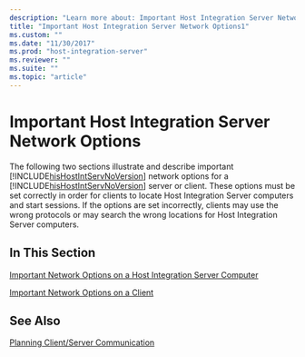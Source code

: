 ```yaml
---
description: "Learn more about: Important Host Integration Server Network Options"
title: "Important Host Integration Server Network Options1"
ms.custom: ""
ms.date: "11/30/2017"
ms.prod: "host-integration-server"
ms.reviewer: ""
ms.suite: ""
ms.topic: "article"
---
```

# Important Host Integration Server Network Options
The following two sections illustrate and describe important [!INCLUDE[hisHostIntServNoVersion](../includes/hishostintservnoversion-md.md)] network options for a [!INCLUDE[hisHostIntServNoVersion](../includes/hishostintservnoversion-md.md)] server or client. These options must be set correctly in order for clients to locate Host Integration Server computers and start sessions. If the options are set incorrectly, clients may use the wrong protocols or may search the wrong locations for Host Integration Server computers.  
  
## In This Section  
 [Important Network Options on a Host Integration Server Computer](../core/important-network-options-on-a-host-integration-server-computer2.md)  
  
 [Important Network Options on a Client](../core/important-network-options-on-a-client1.md)  
  
## See Also  
 [Planning Client/Server Communication](../core/planning-client-server-communication2.md)
